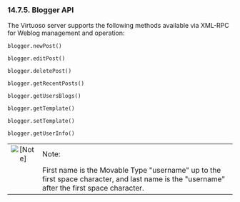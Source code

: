 <div>

<div>

<div>

<div>

### 14.7.5. Blogger API

</div>

</div>

</div>

The Virtuoso server supports the following methods available via XML-RPC
for Weblog management and operation:

`blogger.newPost()`

`blogger.editPost()`

`blogger.deletePost()`

`blogger.getRecentPosts()`

`blogger.getUsersBlogs()`

`blogger.getTemplate()`

`blogger.setTemplate()`

`blogger.getUserInfo()`

<div>

|                              |                                                                                                                                             |
|:----------------------------:|:--------------------------------------------------------------------------------------------------------------------------------------------|
| ![\[Note\]](images/note.png) | Note:                                                                                                                                       |
|                              | First name is the Movable Type "username" up to the first space character, and last name is the "username" after the first space character. |

</div>

</div>

